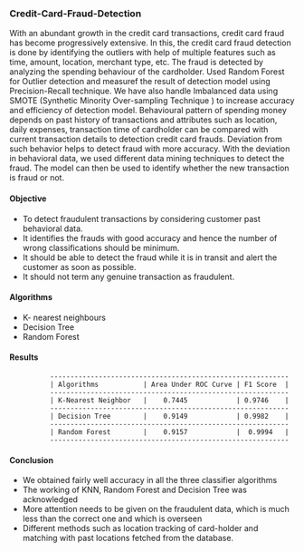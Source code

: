 ### Credit-Card-Fraud-Detection

   With an abundant growth in the credit card transactions, credit card fraud has
become progressively extensive. In this, the credit card fraud detection is done by
identifying the outliers with help of multiple features such as time, amount, location,
merchant type, etc. The fraud is detected by analyzing the spending behaviour of the
cardholder.
   Used Random Forest for Outlier detection and measuref the result of detection model using Precision-Recall technique. We have also handle Imbalanced data using SMOTE (Synthetic Minority Over-sampling Technique ) to increase accuracy and efficiency of detection model.
   Behavioural pattern of spending money depends on past history of transactions and attributes such as location, daily expenses, transaction time of cardholder can be compared with current transaction details to detection credit card frauds. Deviation from such behavior helps to detect fraud with more accuracy. With the deviation in behavioral data, we used different data mining techniques to detect the fraud. The model can then be used to identify whether the new transaction is fraud or not.

#### Objective

 - To detect fraudulent transactions by considering customer past behavioral data.
 - It identifies the frauds with good accuracy and hence the number of wrong classifications should be minimum.
 - It should be able to detect the fraud while it is in transit and alert the customer as soon as possible.
 - It should not term any genuine transaction as fraudulent.

#### Algorithms

  - K- nearest neighbours
  - Decision Tree
  - Random Forest
  
#### Results

              -----------------------------------------------------------
              | Algorithms           | Area Under ROC Curve | F1 Score  | 
              -----------------------------------------------------------
              | K-Nearest Neighbor   |    0.7445            | 0.9746    |
              ----------------------------------------------------------- 
              | Decision Tree        |    0.9149            | 0.9982    |
              ----------------------------------------------------------- 
              | Random Forest        |    0.9157            |  0.9994   |
              ----------------------------------------------------------- 

#### Conclusion
  - We obtained fairly well accuracy in all the three classifier algorithms
  - The working of KNN, Random Forest and Decision Tree was acknowledged
  - More attention needs to be given on the fraudulent data, which is much less than the correct one and which is overseen
  - Different methods such as location tracking of card-holder and matching with past locations fetched from the database. 
